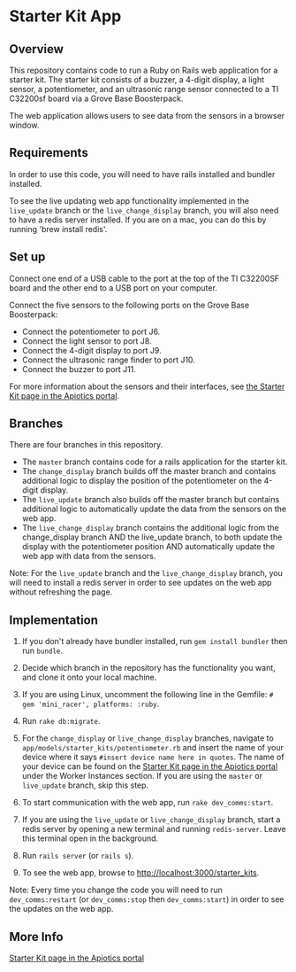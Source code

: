 # Starter Kit App

## Overview

This repository contains code to run a Ruby on Rails web application for a starter kit.  The starter kit consists of a buzzer, a 4-digit display, a light sensor, a potentiometer, and an ultrasonic range sensor connected to a TI C32200sf board via a Grove Base Boosterpack.

The web application allows users to see data from the sensors in a browser window.


## Requirements

In order to use this code, you will need to have rails installed and bundler installed. 

To see the live updating web app functionality implemented in the `live_update` branch or the `live_change_display` branch, you will also need to have a redis server installed.  If you are on a mac, you can do this by running 'brew install redis'.


## Set up

Connect one end of a USB cable to the port at the top of the TI C32200SF board and the other end to a USB port on your computer.

Connect the five sensors to the following ports on the Grove Base Boosterpack:
* Connect the potentiometer to port J6.
* Connect the light sensor to port J8.
* Connect the 4-digit display to port J9.
* Connect the ultrasonic range finder to port J10.
* Connect the buzzer to port J11.  

For more information about the sensors and their interfaces, see [the Starter Kit page in the Apiotics portal](https://portal.apiotics.com/workers/106).


## Branches

There are four branches in this repository.

* The `master` branch contains code for a rails application for the starter kit.
* The `change_display` branch builds off the master branch and contains additional logic to display the position of the potentiometer on the 4-digit display.
* The `live_update` branch also builds off the master branch but contains additional logic to automatically update the data from the sensors on the web app. 
* The `live_change_display` branch contains the additional logic from the change_display branch AND the live_update branch, to both update the display with the potentiometer position AND automatically update the web app with data from the sensors.

Note: For the `live_update` branch and the `live_change_display` branch, you will need to install a redis server in order to see updates on the web app without refreshing the page.


## Implementation

1.  If you don't already have bundler installed, run `gem install bundler` then run `bundle`.

2. Decide which branch in the repository has the functionality you want, and clone it onto your local machine.

3. If you are using Linux, uncomment the following line in the Gemfile:
`# gem 'mini_racer', platforms: :ruby`.

4. Run `rake db:migrate`.

5. For the `change_display` or `live_change_display` branches, navigate to `app/models/starter_kits/potentiometer.rb` and insert the name of your device where it says `#insert device name here in quotes`.  The name of your device can be found on the [Starter Kit page in the Apiotics portal](https://portal.apiotics.com/workers/106) under the Worker Instances section.  If you are using the `master` or `live_update` branch, skip this step.

6. To start communication with the web app, run `rake dev_comms:start`.

7. If you are using the `live_update` or `live_change_display` branch, start a redis server by opening a new terminal and running `redis-server`.  Leave this terminal open in the background.  

8. Run `rails server` (or `rails s`).

9. To see the web app, browse to <http://localhost:3000/starter_kits>.

Note: 
Every time you change the code you will need to run `dev_comms:restart` (or `dev_comms:stop` then `dev_comms:start`) in order to see the updates on the web app. 


## More Info
[Starter Kit page in the Apiotics portal](https://portal.apiotics.com/workers/106)



